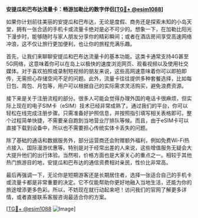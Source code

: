 **安提瓜和巴布达流量卡：畅游加勒比的数字伴侣[[TG💪+ @esim1088](https://t.me/s/esim1088)]**

如果你计划前往美丽的安提瓜和巴布达，无论是度假、商务还是探索未知的小岛天堂，拥有一张合适的手机卡或流量卡绝对是必不可少的。想象一下，在加勒比阳光下漫步时，能够随时与家人朋友分享你的精彩瞬间；或者在酒店房间享受高速网络冲浪，这不仅让旅行更加便利，也让你的旅程充满乐趣。

首先，让我们来聊聊安提瓜和巴布达流量卡的基本功能。这类卡通常支持4G甚至5G网络，这意味着你可以在岛上以极快的速度浏览网页、观看视频以及使用社交媒体。对于喜欢拍照或录制短视频的朋友来说，这些高网速意味着你可以即拍即传，无需担心存储空间不足的问题。此外，流量卡往往提供多种套餐选择，比如每日包、周包、月包等，用户可以根据自己的实际需求灵活购买，避免浪费资源。

接下来是关于注册流程的部分。很多人可能会觉得办理外国的电话卡很麻烦，但实际上现在的电子SIM卡（eSIM）技术已经非常成熟了。通过我们的平台，你可以轻松在线完成注册步骤。只需准备好护照信息，并按照指引填写相关表格即可。整个过程简单快捷，不需要亲自跑到当地营业厅排队等候。而且，由于eSIM卡可以直接下载到设备中，所以也不需要担心传统实体卡丢失的问题。

除了基础的通话和数据服务外，部分运营商还会附赠额外福利，例如免费Wi-Fi热点接入、国际漫游优惠等。特别是对于经常出差的人来说，这些增值服务无疑会大大提升他们的出行体验。当然啦，价格方面也是大家关心的重点之一。相较于其他热门旅游目的地，安提瓜和巴布达的通信资费相对亲民，性价比非常高。

最后再强调一下，无论你是短期游客还是长期居住者，选择一张适合自己的手机卡或流量卡都是非常重要的决定。它不仅能帮助你更好地融入当地生活，还能为你的旅途增添更多色彩。所以，不妨现在就行动起来吧！访问我们的官网了解更多详情，或者直接联系客服咨询最适合你的方案。

[[TG💪+ @esim1088](https://t.me/s/esim1088) ![Image](https://i.postimg.cc/4NQfJmqS/Snipaste-2025-05-13-00-14-12.png)]